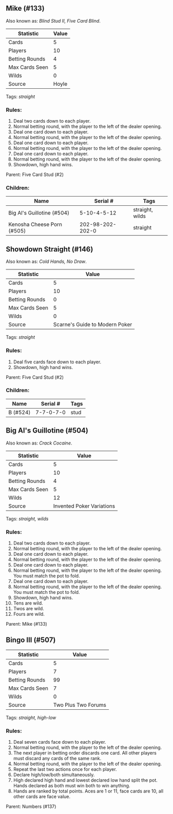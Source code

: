 ## Mike (#133)
Also known as: *Blind Stud II, Five Card Blind*.

|Statistic|Value|
|---------|-----|
|Cards|5|
|Players|10|
|Betting Rounds|4|
|Max Cards Seen|5|
|Wilds|0|
|Source|Hoyle|

Tags: *straight*
### Rules:
1. Deal two cards down to each player.
2. Normal betting round, with the player to the left of the dealer opening.
3. Deal one card down to each player.
4. Normal betting round, with the player to the left of the dealer opening.
5. Deal one card down to each player.
6. Normal betting round, with the player to the left of the dealer opening.
7. Deal one card down to each player.
8. Normal betting round, with the player to the left of the dealer opening.
9. Showdown, high hand wins.

Parent: Five Card Stud (#2)
### Children:

|Name|Serial #|Tags|
|----|--------|----|
|Big Al's Guillotine (#504)|5-10-4-5-12|straight, wilds
|Kenosha Cheese Porn (#505)|202-98-202-202-0|straight


## Showdown Straight (#146)
Also known as: *Cold Hands, No Draw*.

|Statistic|Value|
|---------|-----|
|Cards|5|
|Players|10|
|Betting Rounds|0|
|Max Cards Seen|5|
|Wilds|0|
|Source|Scarne's Guide to Modern Poker|

Tags: *straight*
### Rules:
1. Deal five cards face down to each player.
2. Showdown, high hand wins.

Parent: Five Card Stud (#2)
### Children:

|Name|Serial #|Tags|
|----|--------|----|
|B (#524)|7-7-0-7-0|stud


## Big Al's Guillotine (#504)
Also known as: *Crack Cocaine*.

|Statistic|Value|
|---------|-----|
|Cards|5|
|Players|10|
|Betting Rounds|4|
|Max Cards Seen|5|
|Wilds|12|
|Source|Invented Poker Variations|

Tags: *straight, wilds*
### Rules:
1. Deal two cards down to each player.
2. Normal betting round, with the player to the left of the dealer opening.
3. Deal one card down to each player.
4. Normal betting round, with the player to the left of the dealer opening.
5. Deal one card down to each player.
6. Normal betting round, with the player to the left of the dealer opening. You must match the pot to fold.
7. Deal one card down to each player.
8. Normal betting round, with the player to the left of the dealer opening. You must match the pot to fold.
9. Showdown, high hand wins.
10. Tens are wild.
11. Twos are wild.
12. Fours are wild.

Parent: Mike (#133)


## Bingo III (#507)

|Statistic|Value|
|---------|-----|
|Cards|5|
|Players|7|
|Betting Rounds|99|
|Max Cards Seen|7|
|Wilds|0|
|Source|Two Plus Two Forums|

Tags: *straight, high-low*
### Rules:
1. Deal seven cards face down to each player.
2. Normal betting round, with the player to the left of the dealer opening.
3. The next player in betting order discards one card. All other players must discard any cards of the same rank.
4. Normal betting round, with the player to the left of the dealer opening.
5. Repeat the last two actions once for each player.
6. Declare high/low/both simultaneously.
7. High declared high hand and lowest declared low hand split the pot. Hands declared as both must win both to win anything.
8. Hands are ranked by total points. Aces are 1 or 11, face cards are 10, all other cards are face value.

Parent: Numbers (#137)


